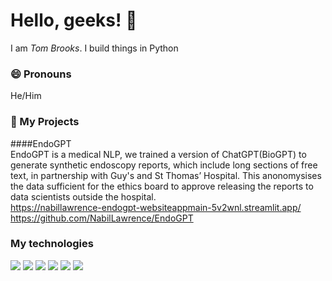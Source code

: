# Hello, geeks! 👋

I am _Tom Brooks_. I build things in Python

### 😄 Pronouns
He/Him

### 🌱 My Projects
####EndoGPT\
EndoGPT is a medical NLP, we trained a version of ChatGPT(BioGPT) to generate synthetic endoscopy reports, which include long sections of free text, in partnership with Guy's and St Thomas’ Hospital. This anonomysises the data sufficient for the ethics board to approve releasing the reports to data scientists outside the hospital.\
https://nabillawrence-endogpt-websiteappmain-5v2wnl.streamlit.app/ \
https://github.com/NabilLawrence/EndoGPT




### My technologies

![](https://img.shields.io/badge/-Python-black?logo=python&style=plastic)  ![](https://img.shields.io/badge/-TensorFlow-black?logo=tensorflow&style=plastic)  ![](https://img.shields.io/badge/-GCP-black?logo=googlecloud&style=plastic)  ![](https://img.shields.io/badge/-NumPy-black?logo=numpy&style=plastic)  ![](https://img.shields.io/badge/-Pandas-black?logo=pandas&style=plastic)  ![](https://img.shields.io/badge/-Git-black?logo=git&style=plastic)




<!--
**tombrooks248/tombrooks248** is a ✨ _special_ ✨ repository because its `README.md` (this file) appears on your GitHub profile.

Here are some ideas to get you started:

- 🔭 I’m currently working on ...
- 🌱 I’m currently learning ...
- 👯 I’m looking to collaborate on ...
- 🤔 I’m looking for help with ...
- 💬 Ask me about ...
- 📫 How to reach me: ...
- 😄 Pronouns: ...
- ⚡ Fun fact: ...
-->
